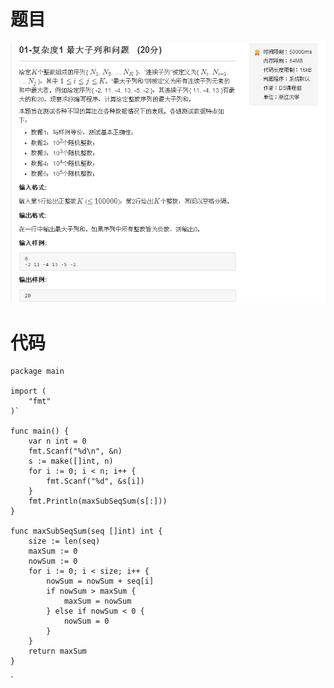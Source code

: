 # 题目
![](./maxSubSeqSum.png)

# 代码

<pre><code>package main

import (
	"fmt"
)`

func main() {
    var n int = 0
	fmt.Scanf("%d\n", &n)
	s := make([]int, n)
	for i := 0; i < n; i++ {
		fmt.Scanf("%d", &s[i])
	}
	fmt.Println(maxSubSeqSum(s[:]))
}

func maxSubSeqSum(seq []int) int {
	size := len(seq)
	maxSum := 0
	nowSum := 0
	for i := 0; i < size; i++ {
		nowSum = nowSum + seq[i]
		if nowSum > maxSum {
			maxSum = nowSum
		} else if nowSum < 0 {
			nowSum = 0
		}
	}
	return maxSum
}</code></pre>
`